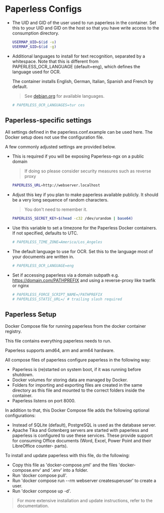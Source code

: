 # Paperless Configs

- The UID and GID of the user used to run paperless in the container. Set this
  to your UID and GID on the host so that you have write access to the
  consumption directory.

  ```bash
  USERMAP_UID=$(id -u)
  USERMAP_GID=$(id -g)
  ```

- Additional languages to install for text recognition, separated by a
  whitespace. Note that this is
  different from PAPERLESS_OCR_LANGUAGE (default=eng), which defines the
  language used for OCR.

  The container installs English, German, Italian, Spanish and French by
  default.

  > See [debian.org](https://packages.debian.org/search?keywords=tesseract-ocr-&searchon=names&suite=buster)
  > for available languages.

  ```bash
  # PAPERLESS_OCR_LANGUAGES=tur ces
  ```

## Paperless-specific settings

All settings defined in the paperless.conf.example can be used here.
The Docker setup does not use the configuration file.

A few commonly adjusted settings are provided below.

- This is required if you will be exposing Paperless-ngx on a public domain

  > If doing so please consider security measures such as reverse proxy

  ```bash
  PAPERLESS_URL=http://webserver.localhost
  ```

- Adjust this key if you plan to make paperless available publicly. It should
  be a very long sequence of random characters.

  > You don't need to remember it.

  ```bash
  PAPERLESS_SECRET_KEY=$(head -c32 /dev/urandom | base64)
  ```

- Use this variable to set a timezone for the Paperless Docker containers. If not specified, defaults to UTC.

  ```bash
  # PAPERLESS_TIME_ZONE=America/Los_Angeles
  ```

- The default language to use for OCR. Set this to the language most of your
  documents are written in.

  ```bash
  # PAPERLESS_OCR_LANGUAGE=eng
  ```

- Set if accessing paperless via a domain subpath e.g. https://domain.com/PATHPREFIX and using a reverse-proxy like traefik or nginx

  ```bash
  # PAPERLESS_FORCE_SCRIPT_NAME=/PATHPREFIX
  # PAPERLESS_STATIC_URL=/ # trailing slash required
  ```

## Paperless Setup

Docker Compose file for running paperless from the docker container registry.

This file contains everything paperless needs to run.

Paperless supports amd64, arm and arm64 hardware.

All compose files of paperless configure paperless in the following way:

- Paperless is (re)started on system boot, if it was running before shutdown.
- Docker volumes for storing data are managed by Docker.
- Folders for importing and exporting files are created in the same directory
  as this file and mounted to the correct folders inside the container.
- Paperless listens on port 8000.

In addition to that, this Docker Compose file adds the following optional
configurations:

- Instead of SQLite (default), PostgreSQL is used as the database server.
- Apache Tika and Gotenberg servers are started with paperless and paperless
  is configured to use these services. These provide support for consuming
  Office documents (Word, Excel, Power Point and their LibreOffice counter-
  parts).

To install and update paperless with this file, do the following:

- Copy this file as 'docker-compose.yml' and the files 'docker-compose.env'
  and '.env' into a folder.
- Run 'docker compose pull'.
- Run 'docker compose run --rm webserver createsuperuser' to create a user.
- Run 'docker compose up -d'.

> For more extensive installation and update instructions, refer to the documentation.
